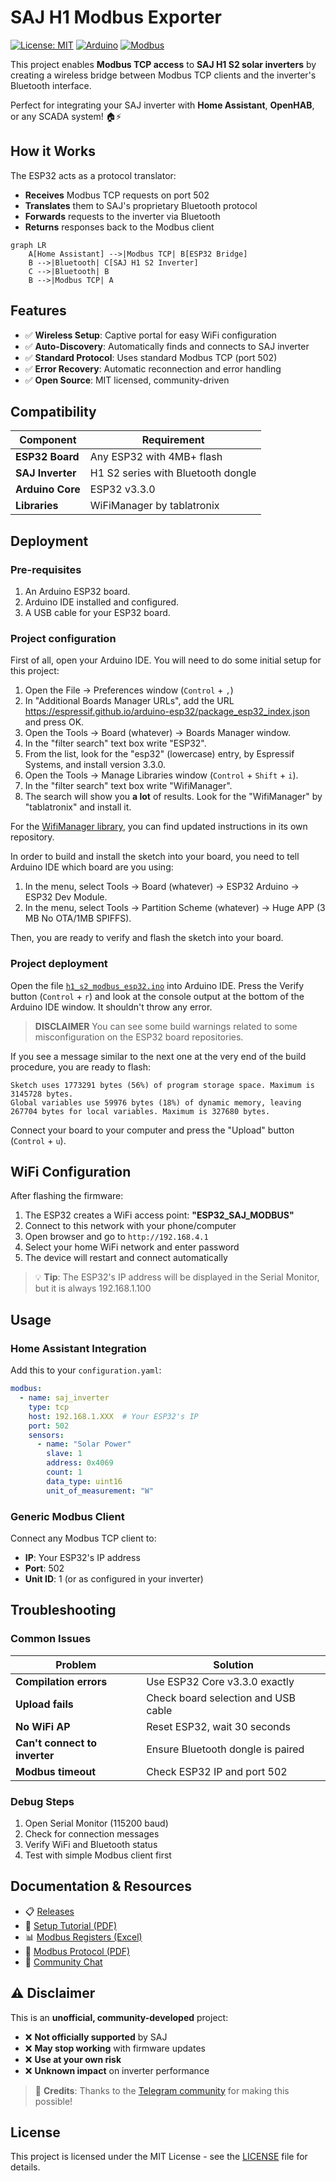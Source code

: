 # SAJ H1 Modbus Exporter

[![License: MIT](https://img.shields.io/badge/License-MIT-yellow.svg)](https://opensource.org/licenses/MIT)
[![Arduino](https://img.shields.io/badge/Arduino-ESP32-blue.svg)](https://github.com/espressif/arduino-esp32)
[![Modbus](https://img.shields.io/badge/Protocol-Modbus%20TCP-green.svg)](https://en.wikipedia.org/wiki/Modbus)

This project enables **Modbus TCP access** to **SAJ H1 S2 solar inverters** by creating a wireless bridge between Modbus TCP clients and the inverter's Bluetooth interface.

Perfect for integrating your SAJ inverter with **Home Assistant**, **OpenHAB**, or any SCADA system! 🏠⚡

## How it Works

The ESP32 acts as a protocol translator:

- **Receives** Modbus TCP requests on port 502
- **Translates** them to SAJ's proprietary Bluetooth protocol  
- **Forwards** requests to the inverter via Bluetooth
- **Returns** responses back to the Modbus client

```mermaid
graph LR
    A[Home Assistant] -->|Modbus TCP| B[ESP32 Bridge]
    B -->|Bluetooth| C[SAJ H1 S2 Inverter]
    C -->|Bluetooth| B
    B -->|Modbus TCP| A
```

## Features

- ✅ **Wireless Setup**: Captive portal for easy WiFi configuration
- ✅ **Auto-Discovery**: Automatically finds and connects to SAJ inverter
- ✅ **Standard Protocol**: Uses standard Modbus TCP (port 502)
- ✅ **Error Recovery**: Automatic reconnection and error handling
- ✅ **Open Source**: MIT licensed, community-driven

## Compatibility

| Component | Requirement |
|-----------|-------------|
| **ESP32 Board** | Any ESP32 with 4MB+ flash |
| **SAJ Inverter** | H1 S2 series with Bluetooth dongle |
| **Arduino Core** | ESP32 v3.3.0 |
| **Libraries** | WiFiManager by tablatronix |

## Deployment

### Pre-requisites

1. An Arduino ESP32 board.
1. Arduino IDE installed and configured.
1. A USB cable for your ESP32 board.

### Project configuration

First of all, open your Arduino IDE. You will need to do some initial setup for this project:

1. Open the File -> Preferences window (`Control` + `,`)
1. In "Additional Boards Manager URLs", add the URL https://espressif.github.io/arduino-esp32/package_esp32_index.json and press OK.
1. Open the Tools -> Board (whatever) -> Boards Manager window.
1. In the "filter search" text box write "ESP32".
1. From the list, look for the "esp32" (lowercase) entry, by Espressif Systems, and install version 3.3.0.
1. Open the Tools -> Manage Libraries window (`Control` + `Shift` + `i`).
1. In the "filter search" text box write "WifiManager".
1. The search will show you **a lot** of results. Look for the "WifiManager" by "tablatronix" and install it.

For the [WifiManager library][1], you can find updated instructions in its own repository.

In order to build and install the sketch into your board, you need to tell Arduino IDE which board are you using:

1. In the menu, select Tools -> Board (whatever) -> ESP32 Arduino -> ESP32 Dev Module.
1. In the menu, select Tools -> Partition Scheme (whatever) -> Huge APP (3 MB No OTA/1MB SPIFFS).

Then, you are ready to verify and flash the sketch into your board.

### Project deployment

Open the file [`h1_s2_modbus_esp32.ino`](h1_s2_modbus_esp32.ino) into Arduino IDE. Press the Verify button
(`Control` + `r`) and look at the console output at the bottom of the Arduino IDE window. It shouldn't throw any
error.

> **DISCLAIMER** You can see some build warnings related to some misconfiguration on the ESP32 board repositories.

If you see a message similar to the next one at the very end of the build procedure, you are ready to flash:

```
Sketch uses 1773291 bytes (56%) of program storage space. Maximum is 3145728 bytes.
Global variables use 59976 bytes (18%) of dynamic memory, leaving 267704 bytes for local variables. Maximum is 327680 bytes.
```

Connect your board to your computer and press the "Upload" button (`Control` + `u`).

## WiFi Configuration

After flashing the firmware:

1. The ESP32 creates a WiFi access point: **"ESP32_SAJ_MODBUS"**
1. Connect to this network with your phone/computer
1. Open browser and go to `http://192.168.4.1`
1. Select your home WiFi network and enter password
1. The device will restart and connect automatically

> 💡 **Tip**: The ESP32's IP address will be displayed in the Serial Monitor, but it is always 192.168.1.100

## Usage

### Home Assistant Integration

Add this to your `configuration.yaml`:

```yaml
modbus:
  - name: saj_inverter
    type: tcp
    host: 192.168.1.XXX  # Your ESP32's IP
    port: 502
    sensors:
      - name: "Solar Power"
        slave: 1
        address: 0x4069
        count: 1
        data_type: uint16
        unit_of_measurement: "W"
```

### Generic Modbus Client

Connect any Modbus TCP client to:
- **IP**: Your ESP32's IP address
- **Port**: 502
- **Unit ID**: 1 (or as configured in your inverter)

## Troubleshooting

### Common Issues

| Problem | Solution |
|---------|----------|
| **Compilation errors** | Use ESP32 Core v3.3.0 exactly |
| **Upload fails** | Check board selection and USB cable |
| **No WiFi AP** | Reset ESP32, wait 30 seconds |
| **Can't connect to inverter** | Ensure Bluetooth dongle is paired |
| **Modbus timeout** | Check ESP32 IP and port 502 |

### Debug Steps

1. Open Serial Monitor (115200 baud)
1. Check for connection messages
1. Verify WiFi and Bluetooth status
1. Test with simple Modbus client first

## Documentation & Resources

- 📋 [Releases](https://github.com/sgsancho/saj_h1_s2_modbus_esp32/releases)
- 📖 [Setup Tutorial (PDF)](documentacion/Tutorial_esp32_v1.1.pdf)
- 📊 [Modbus Registers (Excel)](documentacion/SAJ_Modbus_Communication_Protocol_2020.xlsx)
- 📄 [Modbus Protocol (PDF)](documentacion/SAJ_Modbus_Communication_Protocol_2020.pdf)
- 💬 [Community Chat](https://t.me/saj_nooficialoriginal)

## ⚠️ Disclaimer

This is an **unofficial, community-developed** project:

- ❌ **Not officially supported** by SAJ
- ❌ **May stop working** with firmware updates
- ❌ **Use at your own risk**
- ❌ **Unknown impact** on inverter performance

> 🙏 **Credits**: Thanks to the [Telegram community](https://t.me/saj_nooficialoriginal) for making this possible!

## License

This project is licensed under the MIT License - see the [LICENSE](LICENSE) file for details.

[1]: https://github.com/tzapu/WiFiManager

